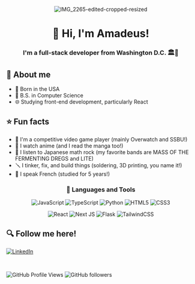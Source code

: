 <!--
**amadeuswolfkang/amadeuswolfkang** is a ✨ _special_ ✨ repository because its `README.md` (this file) appears on your GitHub profile.
-->

<div align="center">

![IMG_2265-edited-cropped-resized](https://github.com/amadeuswolfkang/amadeuswolfkang/assets/28383658/7e81c815-8c16-4dad-985b-bef77fb405cb)

# 🫡 Hi, I'm Amadeus!

<div width="auto" height="800">

</div>

### I'm a full-stack developer from Washington D.C. 🏛️🦅

</div>

## 📖 About me

- 🤠 Born in the USA
- 📜 B.S. in Computer Science
- 🌐 Studying front-end development, particularly React

## ⭐ Fun facts

- 🥊 I'm a competitive video game player (mainly Overwatch and SSBU!)
- 🤖 I watch anime (and I read the manga too!)
- 🎸 I listen to Japanese math rock (my favorite bands are MASS OF THE FERMENTING DREGS and LITE)
- 🪛 I tinker, fix, and build things (soldering, 3D printing, you name it!)
- 🥖 I speak French (studied for 5 years!)

<div align="center">

### 🚀 Languages and Tools

![JavaScript](https://img.shields.io/badge/javascript-%23323330.svg?style=for-the-badge&logo=javascript&logoColor=%23F7DF1E)
![TypeScript](https://img.shields.io/badge/typescript-%23007ACC.svg?style=for-the-badge&logo=typescript&logoColor=white)
![Python](https://img.shields.io/badge/python-3670A0?style=for-the-badge&logo=python&logoColor=ffdd54)
![HTML5](https://img.shields.io/badge/html5-%23E34F26.svg?style=for-the-badge&logo=html5&logoColor=white)
![CSS3](https://img.shields.io/badge/css3-%231572B6.svg?style=for-the-badge&logo=css3&logoColor=white)

![React](https://img.shields.io/badge/react-%2320232a.svg?style=for-the-badge&logo=react&logoColor=%2361DAFB)
![Next JS](https://img.shields.io/badge/Next-black?style=for-the-badge&logo=next.js&logoColor=white)
![Flask](https://img.shields.io/badge/flask-%23000.svg?style=for-the-badge&logo=flask&logoColor=white)
![TailwindCSS](https://img.shields.io/badge/tailwindcss-%2338B2AC.svg?style=for-the-badge&logo=tailwind-css&logoColor=white)

</div>

## 🔍 Follow me here!
[![LinkedIn](https://img.shields.io/badge/linkedin-%230077B5.svg?style=for-the-badge&logo=linkedin&logoColor=white)](https://www.linkedin.com/in/amadeuskang/)

</br>

![GitHub Profile Views](https://komarev.com/ghpvc/?username=amadeuswolfkang)
![GitHub followers](https://img.shields.io/github/followers/amadeuswolfkang)


